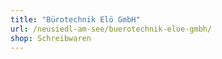 ```yaml
---
title: "Bürotechnik Elö GmbH"
url: /neusiedl-am-see/buerotechnik-eloe-gmbh/
shop: Schreibwaren
---
```

